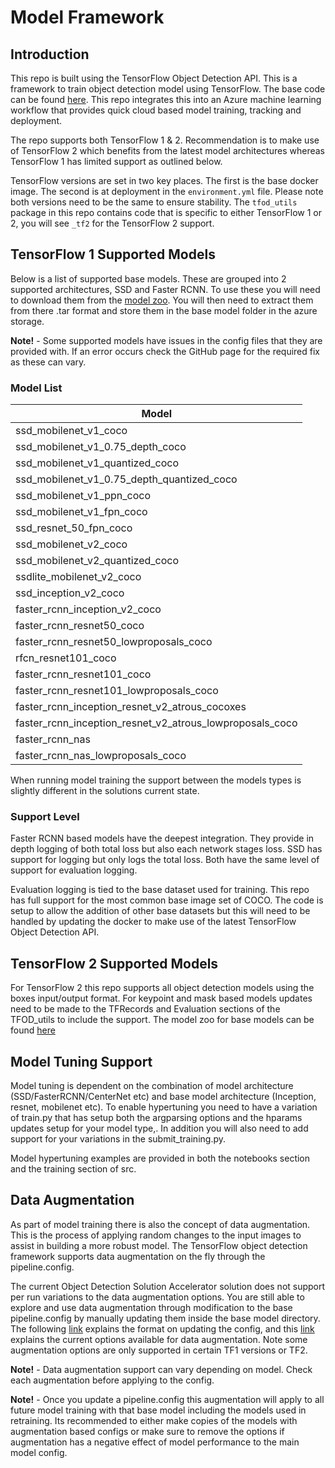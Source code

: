 # Model Framework

## Introduction

This repo is built using the TensorFlow Object Detection API. This is a framework to train object detection model using TensorFlow. The base code can be found [here](https://github.com/tensorflow/models/tree/master/research/object_detection). This repo integrates this into an Azure machine learning workflow that provides quick cloud based model training, tracking and deployment.

The repo supports both TensorFlow 1 & 2. Recommendation is to make use of TensorFlow 2 which benefits from the latest model architectures whereas TensorFlow 1 has limited support as outlined below.

TensorFlow versions are set in two key places. The first is the base docker image. The second is at deployment in the `environment.yml` file. Please note both versions need to be the same to ensure stability. The `tfod_utils` package in this repo contains code that is specific to either TensorFlow 1 or 2, you will see `_tf2` for the TensorFlow 2 support.


## TensorFlow 1 Supported Models

Below is a list of supported base models. These are grouped into 2 supported architectures, SSD and Faster RCNN. To use these you will need to download them from the [model zoo](https://github.com/tensorflow/models/blob/master/research/object_detection/g3doc/tf1_detection_zoo.md). You will then need to extract them from there .tar format and store them in the base model folder in the azure storage.

**Note!** - Some supported models have issues in the config files that they are provided with. If an error occurs check the GitHub page for the required fix as these can vary.

### Model List
| **Model**                                                |
| -------------------------------------------------------- |
| ssd_mobilenet_v1_coco                                    |
| ssd_mobilenet_v1_0.75_depth_coco                         |
| ssd_mobilenet_v1_quantized_coco                          |
| ssd_mobilenet_v1_0.75_depth_quantized_coco               |
| ssd_mobilenet_v1_ppn_coco                                |
| ssd_mobilenet_v1_fpn_coco                                |
| ssd_resnet_50_fpn_coco                                   |
| ssd_mobilenet_v2_coco                                    |
| ssd_mobilenet_v2_quantized_coco                          |
| ssdlite_mobilenet_v2_coco                                |
| ssd_inception_v2_coco                                    |
| faster_rcnn_inception_v2_coco                            |
| faster_rcnn_resnet50_coco                                |
| faster_rcnn_resnet50_lowproposals_coco                   |
| rfcn_resnet101_coco                                      |
| faster_rcnn_resnet101_coco                               |
| faster_rcnn_resnet101_lowproposals_coco                  |
| faster_rcnn_inception_resnet_v2_atrous_cocoxes           |
| faster_rcnn_inception_resnet_v2_atrous_lowproposals_coco |
| faster_rcnn_nas                                          |
| faster_rcnn_nas_lowproposals_coco                        |

When running model training the support between the models types is slightly different in the solutions current state.

### Support Level
Faster RCNN based models have the deepest integration. They provide in depth logging of both total loss but also each network stages loss. SSD has support for logging but only logs the total loss. Both have the same level of support for evaluation logging.

Evaluation logging is tied to the base dataset used for training. This repo has full support for the most common base image set of COCO. The code is setup to allow the addition of other base datasets but this will need to be handled by updating the docker to make use of the latest TensorFlow Object Detection API.

## TensorFlow 2 Supported Models

For TensorFlow 2 this repo supports all object detection models using the boxes input/output format. For keypoint and mask based models updates need to be made to the TFRecords and Evaluation sections of the TFOD_utils to include the support. The model zoo for base models can be found [here](https://github.com/tensorflow/models/blob/master/research/object_detection/g3doc/tf2_detection_zoo.md)

## Model Tuning Support

Model tuning is dependent on the combination of model architecture (SSD/FasterRCNN/CenterNet etc) and base model architecture (Inception, resnet, mobilenet etc). To enable hypertuning you need to have a variation of train.py that has setup both the argparsing options and the hparams updates setup for your model type,. In addition you will also need to add support for your variations in the submit_training.py.

Model hypertuning examples are provided in both the notebooks section and the training section of src.

## Data Augmentation

As part of model training there is also the concept of data augmentation. This is the process of applying random changes to the input images to assist in building a more robust model. The TensorFlow object detection framework supports data augmentation on the fly through the pipeline.config.

The current Object Detection Solution Accelerator solution does not support per run variations to the data augmentation options. You are still able to explore and use data augmentation through modification to the base pipeline.config by manually updating them inside the base model directory. The following [link](https://stackoverflow.com/questions/44906317/what-are-possible-values-for-data-augmentation-options-in-the-tensorflow-object) explains the format on updating the config, and this [link](https://github.com/tensorflow/models/blob/master/research/object_detection/protos/preprocessor.proto) explains the current options available for data augmentation. Note some augmentation options are only supported in certain TF1 versions or TF2.

**Note!** - Data augmentation support can vary depending on model. Check each augmentation before applying to the config.

**Note!** - Once you update a pipeline.config this augmentation will apply to all future model training with that base model including the models used in retraining. Its recommended to either make copies of the models with augmentation based configs or make sure to remove the options if augmentation has a negative effect of model performance to the main model config.